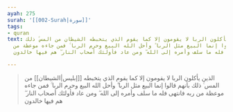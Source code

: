 ```yaml
---
ayah: 275
surah: '[[002-Surah|سورة]]'
tags:
- quran
text: الذين يأكلون الربا لا يقومون إلا كما يقوم الذي يتخبطه الشيطان من المس ۚ ذلك
  بأنهم قالوا إنما البيع مثل الربا ۗ وأحل الله البيع وحرم الربا ۚ فمن جاءه موعظة من
  ربه فانتهى فله ما سلف وأمره إلى الله ۖ ومن عاد فأولئك أصحاب النار ۖ هم فيها خالدون

---
```

> الذين يأكلون الربا لا يقومون إلا كما يقوم الذي يتخبطه [[إبليس|الشيطان]] من المس ۚ ذلك بأنهم قالوا إنما البيع مثل الربا ۗ وأحل الله البيع وحرم الربا ۚ فمن جاءه موعظة من ربه فانتهى فله ما سلف وأمره إلى الله ۖ ومن عاد فأولئك أصحاب النار ۖ هم فيها خالدون
